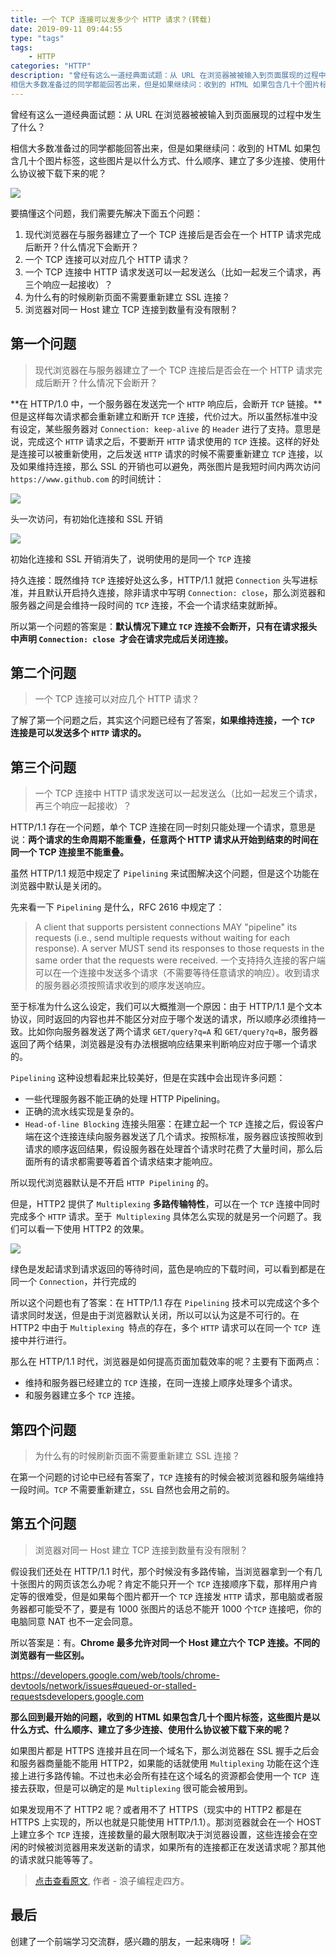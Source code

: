 ```yaml
---
title: 一个 TCP 连接可以发多少个 HTTP 请求？(转载)
date: 2019-09-11 09:44:55
type: "tags"
tags:
	- HTTP
categories: "HTTP"
description: "曾经有这么一道经典面试题：从 URL 在浏览器被被输入到页面展现的过程中发生了什么？
相信大多数准备过的同学都能回答出来，但是如果继续问：收到的 HTML 如果包含几十个图片标签，这些图片是以什么方式、什么顺序、建立了多少连接、使用什么协议被下载下来的呢？"
---
```


曾经有这么一道经典面试题：从 URL 在浏览器被被输入到页面展现的过程中发生了什么？

相信大多数准备过的同学都能回答出来，但是如果继续问：收到的 HTML 如果包含几十个图片标签，这些图片是以什么方式、什么顺序、建立了多少连接、使用什么协议被下载下来的呢？

![](https://ask.qcloudimg.com/http-save/4069756/3mhlksqgk0.jpeg?imageView2/2/w/1620)

要搞懂这个问题，我们需要先解决下面五个问题：

1. 现代浏览器在与服务器建立了一个 TCP 连接后是否会在一个 HTTP 请求完成后断开？什么情况下会断开？
2. 一个 TCP 连接可以对应几个 HTTP 请求？
3. 一个 TCP 连接中 HTTP 请求发送可以一起发送么（比如一起发三个请求，再三个响应一起接收）？
4. 为什么有的时候刷新页面不需要重新建立 SSL 连接？
5. 浏览器对同一 Host 建立 TCP 连接到数量有没有限制？

## 第一个问题

> 现代浏览器在与服务器建立了一个 TCP 连接后是否会在一个 HTTP 请求完成后断开？什么情况下会断开？

**在 HTTP/1.0 中，一个服务器在发送完一个 `HTTP` 响应后，会断开 `TCP` 链接。**但是这样每次请求都会重新建立和断开 `TCP` 连接，代价过大。所以虽然标准中没有设定，某些服务器对 `Connection: keep-alive` 的 `Header` 进行了支持。意思是说，完成这个 `HTTP` 请求之后，不要断开 `HTTP` 请求使用的 `TCP` 连接。这样的好处是连接可以被重新使用，之后发送 `HTTP` 请求的时候不需要重新建立 `TCP` 连接，以及如果维持连接，那么 SSL 的开销也可以避免，两张图片是我短时间内两次访问 `https://www.github.com` 的时间统计：

![](https://ask.qcloudimg.com/http-save/4069756/41fj50pjgw.jpeg?imageView2/2/w/1620)

头一次访问，有初始化连接和 SSL 开销

![](https://ask.qcloudimg.com/http-save/4069756/nuch5jv0z1.jpeg?imageView2/2/w/1620)

初始化连接和 SSL 开销消失了，说明使用的是同一个 `TCP` 连接

持久连接：既然维持 `TCP` 连接好处这么多，HTTP/1.1 就把 `Connection` 头写进标准，并且默认开启持久连接，除非请求中写明 `Connection: close`，那么浏览器和服务器之间是会维持一段时间的 `TCP` 连接，不会一个请求结束就断掉。

所以第一个问题的答案是：**默认情况下建立 `TCP` 连接不会断开，只有在请求报头中声明 `Connection: close `才会在请求完成后关闭连接。**

## 第二个问题

> 一个 TCP 连接可以对应几个 HTTP 请求？

了解了第一个问题之后，其实这个问题已经有了答案，**如果维持连接，一个 `TCP` 连接是可以发送多个 `HTTP` 请求的。**


## 第三个问题

> 一个 TCP 连接中 HTTP 请求发送可以一起发送么（比如一起发三个请求，再三个响应一起接收）？

HTTP/1.1 存在一个问题，单个 TCP 连接在同一时刻只能处理一个请求，意思是说：**两个请求的生命周期不能重叠，任意两个 HTTP 请求从开始到结束的时间在同一个 TCP 连接里不能重叠。**

虽然 HTTP/1.1 规范中规定了 `Pipelining` 来试图解决这个问题，但是这个功能在浏览器中默认是关闭的。

先来看一下 `Pipelining` 是什么，RFC 2616 中规定了：

> A client that supports persistent connections MAY "pipeline" its requests (i.e., send multiple requests without waiting for each response). A server MUST send its responses to those requests in the same order that the requests were received. 一个支持持久连接的客户端可以在一个连接中发送多个请求（不需要等待任意请求的响应）。收到请求的服务器必须按照请求收到的顺序发送响应。

至于标准为什么这么设定，我们可以大概推测一个原因：由于 HTTP/1.1 是个文本协议，同时返回的内容也并不能区分对应于哪个发送的请求，所以顺序必须维持一致。比如你向服务器发送了两个请求 `GET/query?q=A` 和 `GET/query?q=B`，服务器返回了两个结果，浏览器是没有办法根据响应结果来判断响应对应于哪一个请求的。

`Pipelining` 这种设想看起来比较美好，但是在实践中会出现许多问题：

- 一些代理服务器不能正确的处理 HTTP Pipelining。
- 正确的流水线实现是复杂的。
- `Head-of-line Blocking` 连接头阻塞：在建立起一个 `TCP` 连接之后，假设客户端在这个连接连续向服务器发送了几个请求。按照标准，服务器应该按照收到请求的顺序返回结果，假设服务器在处理首个请求时花费了大量时间，那么后面所有的请求都需要等着首个请求结束才能响应。

所以现代浏览器默认是不开启 `HTTP Pipelining` 的。

但是，HTTP2 提供了 `Multiplexing` **多路传输特性**，可以在一个 `TCP` 连接中同时完成多个 `HTTP` 请求。至于` Multiplexing` 具体怎么实现的就是另一个问题了。我们可以看一下使用 HTTP2 的效果。

![](https://ask.qcloudimg.com/http-save/4069756/2ny9zgc75e.jpeg?imageView2/2/w/1620)

绿色是发起请求到请求返回的等待时间，蓝色是响应的下载时间，可以看到都是在同一个 `Connection`，并行完成的

所以这个问题也有了答案：在 HTTP/1.1 存在 `Pipelining` 技术可以完成这个多个请求同时发送，但是由于浏览器默认关闭，所以可以认为这是不可行的。在 HTTP2 中由于 `Multiplexing `特点的存在，多个 `HTTP` 请求可以在同一个 `TCP `连接中并行进行。

那么在 HTTP/1.1 时代，浏览器是如何提高页面加载效率的呢？主要有下面两点：

- 维持和服务器已经建立的 `TCP` 连接，在同一连接上顺序处理多个请求。
- 和服务器建立多个 `TCP` 连接。

## 第四个问题

> 为什么有的时候刷新页面不需要重新建立 SSL 连接？

在第一个问题的讨论中已经有答案了，`TCP` 连接有的时候会被浏览器和服务端维持一段时间。`TCP` 不需要重新建立，`SSL` 自然也会用之前的。

## 第五个问题

> 浏览器对同一 Host 建立 TCP 连接到数量有没有限制？

假设我们还处在 HTTP/1.1 时代，那个时候没有多路传输，当浏览器拿到一个有几十张图片的网页该怎么办呢？肯定不能只开一个 `TCP` 连接顺序下载，那样用户肯定等的很难受，但是如果每个图片都开一个 `TCP` 连接发 `HTTP` 请求，那电脑或者服务器都可能受不了，要是有 1000 张图片的话总不能开 1000 个`TCP` 连接吧，你的电脑同意 NAT 也不一定会同意。

所以答案是：有。**Chrome 最多允许对同一个 Host 建立六个 TCP 连接。不同的浏览器有一些区别。**

https://developers.google.com/web/tools/chrome-devtools/network/issues#queued-or-stalled-requestsdevelopers.google.com

**那么回到最开始的问题，收到的 HTML 如果包含几十个图片标签，这些图片是以什么方式、什么顺序、建立了多少连接、使用什么协议被下载下来的呢？**

如果图片都是 HTTPS 连接并且在同一个域名下，那么浏览器在 SSL 握手之后会和服务器商量能不能用 HTTP2，如果能的话就使用 `Multiplexing` 功能在这个连接上进行多路传输。不过也未必会所有挂在这个域名的资源都会使用一个 `TCP `连接去获取，但是可以确定的是 `Multiplexing` 很可能会被用到。

如果发现用不了 HTTP2 呢？或者用不了 HTTPS（现实中的 HTTP2 都是在 HTTPS 上实现的，所以也就是只能使用 HTTP/1.1）。那浏览器就会在一个 HOST 上建立多个 `TCP` 连接，连接数量的最大限制取决于浏览器设置，这些连接会在空闲的时候被浏览器用来发送新的请求，如果所有的连接都正在发送请求呢？那其他的请求就只能等等了。


> [点击查看原文](https://cloud.tencent.com/developer/article/1470556), 作者 - 浪子编程走四方。



## 最后

创建了一个前端学习交流群，感兴趣的朋友，一起来嗨呀！
![](https://image-static.segmentfault.com/207/665/2076650181-5bfe3d1a48e89_articlex)




